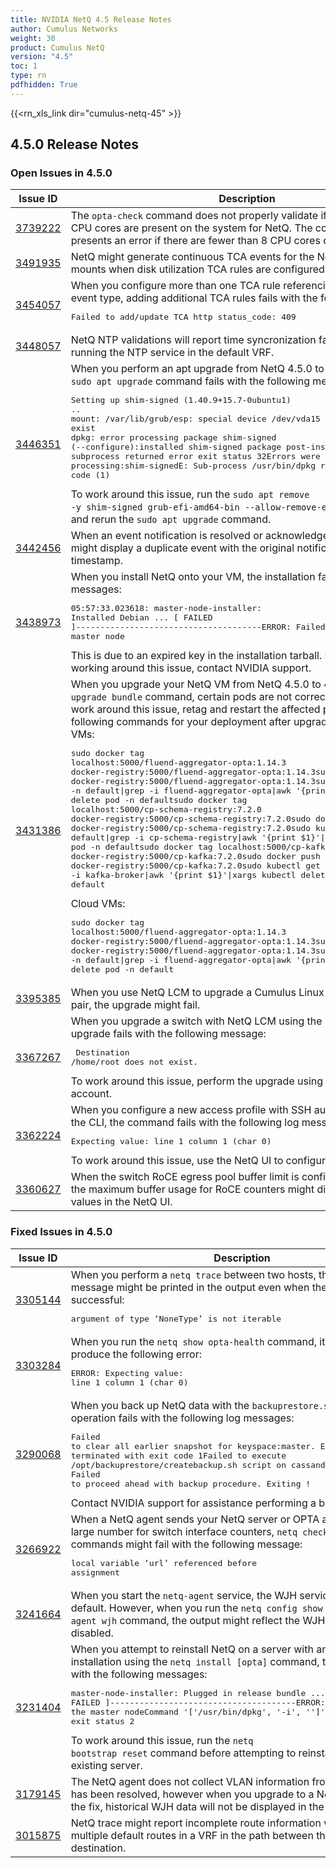 ```yaml
---
title: NVIDIA NetQ 4.5 Release Notes
author: Cumulus Networks
weight: 30
product: Cumulus NetQ
version: "4.5"
toc: 1
type: rn
pdfhidden: True
---
```

{{<rn_xls_link dir="cumulus-netq-45" >}}
## 4.5.0 Release Notes
### Open Issues in 4.5.0

|  Issue ID 	|   Description	|   Affects	|   Fixed |
|---	        |---	        |---	    |---	                |
| <a name="3739222"></a> [3739222](#3739222) <a name="3739222"></a> <br /> | The <code>opta-check</code> command does not properly validate if the required 16 CPU cores are present on the system for NetQ. The command only presents an error if there are fewer than 8 CPU cores detected. | 4.2.0-4.8.0 | 4.9.0-4.10.0|
| <a name="3491935"></a> [3491935](#3491935) <a name="3491935"></a> <br /> | NetQ might generate continuous TCA events for the NetQ VM squashfs mounts when disk utilization TCA rules are configured for all hosts.   | 4.5.0-4.6.0 | 4.7.0-4.10.0|
| <a name="3454057"></a> [3454057](#3454057) <a name="3454057"></a> <br /> | When you configure more than one TCA rule referencing the same TCA event type, adding additional TCA rules fails with the following message:<pre>Failed to add/update TCA http status_code: 409</pre> | 4.5.0-4.6.0 | 4.7.0-4.10.0|
| <a name="3448057"></a> [3448057](#3448057) <a name="3448057"></a> <br /> | NetQ NTP validations will report time syncronization failures for switches running the NTP service in the default VRF. | 4.5.0-4.6.0 | 4.7.0-4.10.0|
| <a name="3446351"></a> [3446351](#3446351) <a name="3446351"></a> <br /> | When you perform an apt upgrade from NetQ 4.5.0 to version 4.6.0, the <code>sudo apt upgrade</code> command fails with the following message: <pre>Setting up shim-signed (1.40.9+15.7-0ubuntu1) ..<br />mount: /var/lib/grub/esp: special device /dev/vda15 does not exist<br />dpkg: error processing package shim-signed (--configure):installed shim-signed package post-installation script subprocess returned error exit status 32Errors were encountered while processing:shim-signedE: Sub-process /usr/bin/dpkg returned an error code (1)</pre>To work around this issue, run the <code>sudo apt remove -y shim-signed grub-efi-amd64-bin --allow-remove-essential</code> command and rerun the <code>sudo apt upgrade</code> command. | 4.5.0-4.6.0 | 4.7.0-4.10.0|
| <a name="3442456"></a> [3442456](#3442456) <a name="3442456"></a> <br /> | When an event notification is resolved or acknowledged, the NetQ UI might display a duplicate event with the original notification content and timestamp. | 4.2.0-4.6.0 | 4.7.0-4.10.0|
| <a name="3438973"></a> [3438973](#3438973) <a name="3438973"></a> <br /> | When you install NetQ onto your VM, the installation fails with the following messages:<pre>05:57:33.023618: master-node-installer: Installed Debian ...	&#91; FAILED &#93;--------------------------------------ERROR: Failed to install the master node</pre>This is due to an expired key in the installation tarball. For assistance working around this issue, contact NVIDIA support. | 4.3.0-4.5.0 | 4.6.0-4.10.0|
| <a name="3431386"></a> [3431386](#3431386) <a name="3431386"></a> <br /> | When you upgrade your NetQ VM from NetQ 4.5.0 to 4.6.0 using the <code>netq upgrade bundle</code> command, certain pods are not correctly retagged. To work around this issue, retag and restart the affected pods with the following commands for your deployment after upgrading:On-premises VMs:<pre>sudo docker tag localhost:5000/fluend-aggregator-opta:1.14.3 docker-registry:5000/fluend-aggregator-opta:1.14.3sudo docker push docker-registry:5000/fluend-aggregator-opta:1.14.3sudo kubectl get pods -n default\|grep -i fluend-aggregator-opta\|awk '{print $1}'\|xargs kubectl delete pod -n defaultsudo docker tag localhost:5000/cp-schema-registry:7.2.0 docker-registry:5000/cp-schema-registry:7.2.0sudo docker push docker-registry:5000/cp-schema-registry:7.2.0sudo kubectl get pods -n default\|grep -i cp-schema-registry\|awk '{print $1}'\|xargs kubectl delete pod -n defaultsudo docker tag localhost:5000/cp-kafka:7.2.0 docker-registry:5000/cp-kafka:7.2.0sudo docker push docker-registry:5000/cp-kafka:7.2.0sudo kubectl get pods -n default\|grep -i kafka-broker\|awk '{print $1}'\|xargs kubectl delete pod -n default</pre>Cloud VMs:<pre>sudo docker tag localhost:5000/fluend-aggregator-opta:1.14.3 docker-registry:5000/fluend-aggregator-opta:1.14.3sudo docker push docker-registry:5000/fluend-aggregator-opta:1.14.3sudo kubectl get pods -n default\|grep -i fluend-aggregator-opta\|awk '{print $1}'\|xargs kubectl delete pod -n default</pre> | 4.5.0-4.6.0 | 4.7.0-4.10.0|
| <a name="3395385"></a> [3395385](#3395385) <a name="3395385"></a> <br /> | When you use NetQ LCM to upgrade a Cumulus Linux switch in an MLAG pair, the upgrade might fail. | 4.4.1-4.5.0 | 4.6.0-4.10.0|
| <a name="3367267"></a> [3367267](#3367267) <a name="3367267"></a> <br /> | When you upgrade a switch with NetQ LCM using the <code>root</code> user, the upgrade fails with the following message: <pre> Destination /home/root does not exist. </pre> To work around this issue, perform the upgrade using a different user account. | 4.5.0 | 4.6.0-4.10.0|
| <a name="3362224"></a> [3362224](#3362224) <a name="3362224"></a> <br /> | When you configure a new access profile with SSH authentication using the CLI, the command fails with the following log message:<pre>Expecting value: line 1 column 1 (char 0) </pre>To work around this issue, use the NetQ UI to configure the access profile. | 4.5.0 | 4.6.0-4.10.0|
| <a name="3360627"></a> [3360627](#3360627) <a name="3360627"></a> <br /> | When the switch RoCE egress pool buffer limit is configured as unlimited, the maximum buffer usage for RoCE counters might display incorrect values in the NetQ UI. | 4.4.1-4.5.0 | 4.6.0-4.10.0|

### Fixed Issues in 4.5.0
|  Issue ID 	|   Description	|   Affects	|
|---	        |---	        |---	    |
| <a name="3305144"></a> [3305144](#3305144) <a name="3305144"></a> <br /> | When you perform a <code>netq trace</code> between two hosts, the following message might be printed in the output even when the trace is successful:<pre>argument of type ‘NoneType’ is not iterable</pre> | 4.4.0-4.4.1 | |
| <a name="3303284"></a> [3303284](#3303284) <a name="3303284"></a> <br /> | When you run the  <code>netq show opta-health</code> command, it might fail and produce the following error:<pre>ERROR: Expecting value: line 1 column 1 (char 0)</pre> | 4.3.0-4.4.1 | |
| <a name="3290068"></a> [3290068](#3290068) <a name="3290068"></a> <br /> | When you back up NetQ data with the <code>backuprestore.sh</code> script, the operation fails with the following log messages:<pre>Failed to clear all earlier snapshot for keyspace:master. Exiting!command terminated with exit code 1Failed to execute /opt/backuprestore/createbackup.sh script on cassandra pod<br />Failed to proceed ahead with backup procedure. Exiting !</pre>Contact NVIDIA support for assistance performing a backup. | 4.4.0-4.4.1 | |
| <a name="3266922"></a> [3266922](#3266922) <a name="3266922"></a> <br /> | When a NetQ agent sends your NetQ server or OPTA an unexpectedly large number for switch interface counters, <code>netq check</code> and <code>netq show</code> commands might fail with the following message:<pre>local variable ‘url’ referenced before assignment</pre> | 4.4.0-4.4.1 | |
| <a name="3241664"></a> [3241664](#3241664) <a name="3241664"></a> <br /> | When you start the <code>netq-agent</code> service, the WJH service is enabled by default.  However, when you run the <code>netq config show agent wjh</code> command, the output might reflect the WJH service as disabled. | 4.4.0-4.4.1 | |
| <a name="3231404"></a> [3231404](#3231404) <a name="3231404"></a> <br /> | When you attempt to reinstall NetQ on a server with an existing NetQ installation using the <code>netq install &#91;opta&#93;</code> command, the installation fails with the following messages:<pre>master-node-installer: Plugged in release bundle ...    &#91; FAILED &#93;--------------------------------------ERROR: Failed to install the master nodeCommand '&#91;'/usr/bin/dpkg', '-i', ''&#93;' returned non-zero exit status 2<br /></pre>To work around this issue, run the <code>netq bootstrap reset</code> command before attempting to reinstall NetQ on your existing server. |  | |
| <a name="3179145"></a> [3179145](#3179145) <a name="3179145"></a> <br /> | The NetQ agent does not collect VLAN information from WJH data. This has been resolved, however when you upgrade to a NetQ version with the fix, historical WJH data will not be displayed in the UI. | 4.3.0-4.4.1 | |
| <a name="3015875"></a> [3015875](#3015875) <a name="3015875"></a> <br /> | NetQ trace might report incomplete route information when there are multiple default routes in a VRF in the path between the source and destination. | 4.1.0-4.4.1 | |


